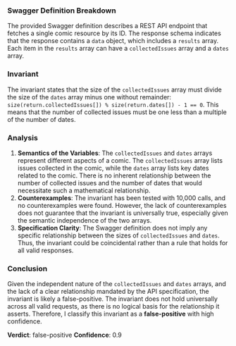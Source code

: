 ### Swagger Definition Breakdown
The provided Swagger definition describes a REST API endpoint that fetches a single comic resource by its ID. The response schema indicates that the response contains a `data` object, which includes a `results` array. Each item in the `results` array can have a `collectedIssues` array and a `dates` array.

### Invariant
The invariant states that the size of the `collectedIssues` array must divide the size of the `dates` array minus one without remainder: `size(return.collectedIssues[]) % size(return.dates[]) - 1 == 0`. This means that the number of collected issues must be one less than a multiple of the number of dates.

### Analysis
1. **Semantics of the Variables**: The `collectedIssues` and `dates` arrays represent different aspects of a comic. The `collectedIssues` array lists issues collected in the comic, while the `dates` array lists key dates related to the comic. There is no inherent relationship between the number of collected issues and the number of dates that would necessitate such a mathematical relationship.
2. **Counterexamples**: The invariant has been tested with 10,000 calls, and no counterexamples were found. However, the lack of counterexamples does not guarantee that the invariant is universally true, especially given the semantic independence of the two arrays.
3. **Specification Clarity**: The Swagger definition does not imply any specific relationship between the sizes of `collectedIssues` and `dates`. Thus, the invariant could be coincidental rather than a rule that holds for all valid responses.

### Conclusion
Given the independent nature of the `collectedIssues` and `dates` arrays, and the lack of a clear relationship mandated by the API specification, the invariant is likely a false-positive. The invariant does not hold universally across all valid requests, as there is no logical basis for the relationship it asserts. Therefore, I classify this invariant as a **false-positive** with high confidence.

**Verdict**: false-positive
**Confidence**: 0.9
